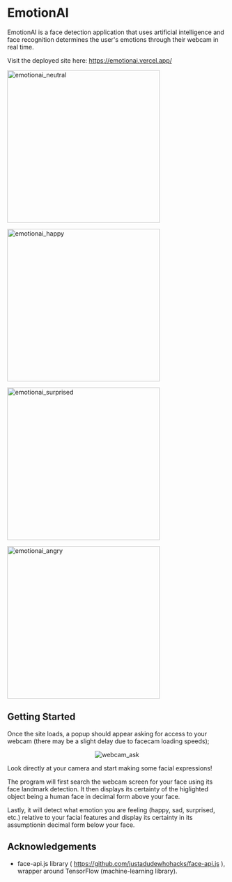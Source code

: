 # EmotionAI

EmotionAI is a face detection application that uses artificial intelligence and face recognition determines the user's emotions through their webcam in real time.

Visit the deployed site here: https://emotionai.vercel.app/

<p><img src="https://i.imgur.com/P8Jjryo.png" width="350" alt="emotionai_neutral"></p>
<p><img src="https://i.imgur.com/pMF5fmx.png" width="350" alt="emotionai_happy"></p>
<p><img src="https://i.imgur.com/42u2B3f.png" width="350" alt="emotionai_surprised"></p>
<p><img src="https://i.imgur.com/df0G1YD.png" width="350" alt="emotionai_angry"></p>

## Getting Started

Once the site loads, a popup should appear asking for access to your webcam (there may be a slight delay due to facecam loading speeds);

<p align="center"><img src="https://i.imgur.com/8yLBUDZ.png" alt="webcam_ask"></p>

Look directly at your camera and start making some facial expressions!

The program will first search the webcam screen for your face using its face landmark detection. It then displays its certainty of the higlighted object being a human face in decimal form above your face.

Lastly, it will detect what emotion you are feeling (happy, sad, surprised, etc.) relative to your facial features and display its certainty in its assumptionin decimal form below your face.

## Acknowledgements

- face-api.js library ( https://github.com/justadudewhohacks/face-api.js ), wrapper around TensorFlow (machine-learning library).
